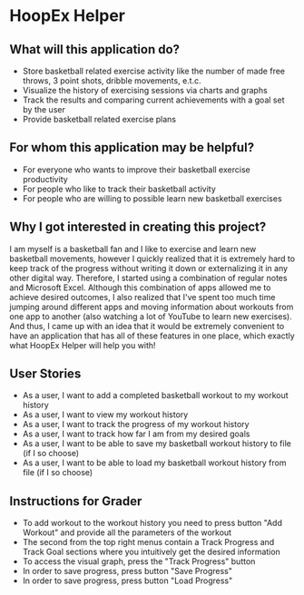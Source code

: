 # HoopEx Helper

## What will this application do?
- Store basketball related exercise activity like the number of made free throws, 3 point shots, dribble movements, e.t.c. 
- Visualize the history of exercising sessions via charts and graphs 
- Track the results and comparing current achievements with a goal set by the user
- Provide basketball related exercise plans

## For whom this application may be helpful?
- For everyone who wants to improve their basketball exercise productivity
- For people who like to track their basketball activity
- For people who are willing to possible learn new basketball exercises 

## Why I got interested in creating this project?
I am myself is a basketball fan and I like to exercise 
and learn new basketball movements, however I 
quickly realized that it is extremely hard to 
keep track of the progress without writing it down or 
externalizing it in any other digital way. 
Therefore, I started using a combination of regular notes 
and Microsoft Excel. Although this combination of apps allowed me to 
achieve desired outcomes, I also realized that I've spent too much time
jumping around different apps and moving information about 
workouts from one app to another (also watching a lot of YouTube to learn 
new exercises). And thus, I came up with an idea that it would be extremely 
convenient to have an application that has all of these features 
in one place, which exactly what HoopEx Helper will help you with!


## User Stories
- As a user, I want to add a completed basketball workout to my workout history
- As a user, I want to view my workout history
- As a user, I want to track the progress of my workout history
- As a user, I want to track how far I am from my desired goals
- As a user, I want to be able to save my basketball workout history to file (if I so choose)
- As a user, I want to be able to load my basketball workout history from file (if I so choose)

## Instructions for Grader
- To add workout to the workout history you need to press button "Add Workout" and provide all the parameters of the 
workout
- The second from the top right menus contain a Track Progress and Track Goal sections where you 
intuitively get the desired information
- To access the visual graph, press the "Track Progress" button
- In order to save progress, press button "Save Progress"
- In order to save progress, press button "Load Progress"